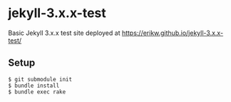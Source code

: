 # jekyll-3.x.x-test
Basic Jekyll 3.x.x test site deployed at https://erikw.github.io/jekyll-3.x.x-test/

## Setup
```console
$ git submodule init
$ bundle install
$ bundle exec rake
```
